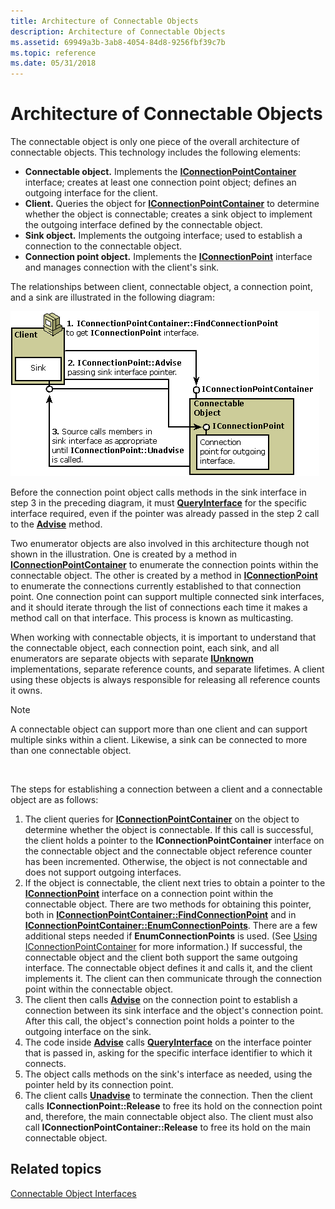 ```yaml
---
title: Architecture of Connectable Objects
description: Architecture of Connectable Objects
ms.assetid: 69949a3b-3ab8-4054-84d8-9256fbf39c7b
ms.topic: reference
ms.date: 05/31/2018
---
```


# Architecture of Connectable Objects

The connectable object is only one piece of the overall architecture of connectable objects. This technology includes the following elements:

-   **Connectable object.** Implements the [**IConnectionPointContainer**](/windows/desktop/api/OCIdl/nn-ocidl-iconnectionpointcontainer) interface; creates at least one connection point object; defines an outgoing interface for the client.
-   **Client.** Queries the object for [**IConnectionPointContainer**](/windows/desktop/api/OCIdl/nn-ocidl-iconnectionpointcontainer) to determine whether the object is connectable; creates a sink object to implement the outgoing interface defined by the connectable object.
-   **Sink object.** Implements the outgoing interface; used to establish a connection to the connectable object.
-   **Connection point object.** Implements the [**IConnectionPoint**](/windows/desktop/api/OCIdl/nn-ocidl-iconnectionpoint) interface and manages connection with the client's sink.

The relationships between client, connectable object, a connection point, and a sink are illustrated in the following diagram:

![Diagram that shows the connection points between the Client and Connectable Object.](images/1cd44fec-5d2c-4427-846b-ccab7ec0b08a.png)

Before the connection point object calls methods in the sink interface in step 3 in the preceding diagram, it must [**QueryInterface**](/windows/desktop/api/Unknwn/nf-unknwn-iunknown-queryinterface(q)) for the specific interface required, even if the pointer was already passed in the step 2 call to the [**Advise**](/windows/desktop/api/OCIdl/nf-ocidl-iconnectionpoint-advise) method.

Two enumerator objects are also involved in this architecture though not shown in the illustration. One is created by a method in [**IConnectionPointContainer**](/windows/desktop/api/OCIdl/nn-ocidl-iconnectionpointcontainer) to enumerate the connection points within the connectable object. The other is created by a method in [**IConnectionPoint**](/windows/desktop/api/OCIdl/nn-ocidl-iconnectionpoint) to enumerate the connections currently established to that connection point. One connection point can support multiple connected sink interfaces, and it should iterate through the list of connections each time it makes a method call on that interface. This process is known as multicasting.

When working with connectable objects, it is important to understand that the connectable object, each connection point, each sink, and all enumerators are separate objects with separate [**IUnknown**](/windows/desktop/api/Unknwn/nn-unknwn-iunknown) implementations, separate reference counts, and separate lifetimes. A client using these objects is always responsible for releasing all reference counts it owns.

> [!Note]  
> A connectable object can support more than one client and can support multiple sinks within a client. Likewise, a sink can be connected to more than one connectable object.

 

The steps for establishing a connection between a client and a connectable object are as follows:

1.  The client queries for [**IConnectionPointContainer**](/windows/desktop/api/OCIdl/nn-ocidl-iconnectionpointcontainer) on the object to determine whether the object is connectable. If this call is successful, the client holds a pointer to the **IConnectionPointContainer** interface on the connectable object and the connectable object reference counter has been incremented. Otherwise, the object is not connectable and does not support outgoing interfaces.
2.  If the object is connectable, the client next tries to obtain a pointer to the [**IConnectionPoint**](/windows/desktop/api/OCIdl/nn-ocidl-iconnectionpoint) interface on a connection point within the connectable object. There are two methods for obtaining this pointer, both in [**IConnectionPointContainer::FindConnectionPoint**](/windows/desktop/api/OCIdl/nf-ocidl-iconnectionpointcontainer-findconnectionpoint) and in [**IConnectionPointContainer::EnumConnectionPoints**](/windows/desktop/api/OCIdl/nf-ocidl-iconnectionpointcontainer-enumconnectionpoints). There are a few additional steps needed if **EnumConnectionPoints** is used. (See [Using IConnectionPointContainer](using-iconnectionpointcontainer.md) for more information.) If successful, the connectable object and the client both support the same outgoing interface. The connectable object defines it and calls it, and the client implements it. The client can then communicate through the connection point within the connectable object.
3.  The client then calls [**Advise**](/windows/desktop/api/OCIdl/nf-ocidl-iconnectionpoint-advise) on the connection point to establish a connection between its sink interface and the object's connection point. After this call, the object's connection point holds a pointer to the outgoing interface on the sink.
4.  The code inside [**Advise**](/windows/desktop/api/OCIdl/nf-ocidl-iconnectionpoint-advise) calls [**QueryInterface**](/windows/desktop/api/Unknwn/nf-unknwn-iunknown-queryinterface(q)) on the interface pointer that is passed in, asking for the specific interface identifier to which it connects.
5.  The object calls methods on the sink's interface as needed, using the pointer held by its connection point.
6.  The client calls [**Unadvise**](/windows/desktop/api/OCIdl/nf-ocidl-iconnectionpoint-unadvise) to terminate the connection. Then the client calls **IConnectionPoint::Release** to free its hold on the connection point and, therefore, the main connectable object also. The client must also call **IConnectionPointContainer::Release** to free its hold on the main connectable object.

## Related topics

<dl> <dt>

[Connectable Object Interfaces](connectable-object-interfaces.md)
</dt> </dl>

 

 




